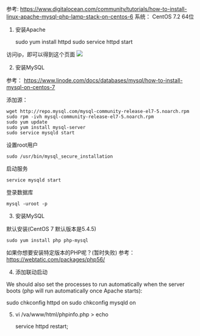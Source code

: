 参考:
https://www.digitalocean.com/community/tutorials/how-to-install-linux-apache-mysql-php-lamp-stack-on-centos-6
系统：
CentOS 7.2 64位

1. 安装Apache

    sudo yum install httpd
    sudo service httpd start

访问ip，即可以得到这个页面
![](http://7xscq6.com1.z0.glb.clouddn.com/2016-11-17-071945.jpg)

2. 安装MySQL

参考：
https://www.linode.com/docs/databases/mysql/how-to-install-mysql-on-centos-7

添加源：

    wget http://repo.mysql.com/mysql-community-release-el7-5.noarch.rpm
    sudo rpm -ivh mysql-community-release-el7-5.noarch.rpm
    sudo yum update
    sudo yum install mysql-server
    sudo service mysqld start

设置root用户

    sudo /usr/bin/mysql_secure_installation

启动服务

    service mysqld start

登录数据库

    mysql -uroot -p 

3. 安装MySQL

默认安装(CentOS 7 默认版本是5.4.5)

    sudo yum install php php-mysql

如果你想要安装特定版本的PHP呢？(暂时失败)
参考：https://webtatic.com/packages/php56/


4. 添加联动启动

We should also set the processes to run automatically when the server boots (php will run automatically once Apache starts):

sudo chkconfig httpd on
sudo chkconfig mysqld on

5. vi /va/www/html/phpinfo.php > echo <?php phpinfo();?>

    service httpd restart;
















